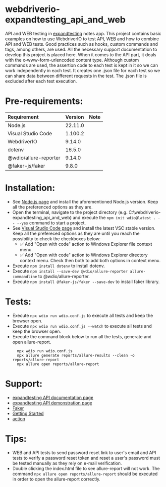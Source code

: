 # webdriverio-expandtesting_api_and_web

API and WEB testing in [expandtesting](https://practice.expandtesting.com/notes/app/) notes app. This project contains basic examples on how to use WebdriverIO to test API, WEB and how to combine API and WEB tests. Good practices such as hooks, custom commands and tags, among others, are used. All the necessary support documentation to develop this project is placed here. When it comes to the API part, it deals with the x-www-form-urlencoded content type. Although custom commands are used, the assertion code to each test is kept in it so we can work independently in each test. It creates one .json file for each test so we can share data between different requests in the test. The .json file is excluded after each test execution.  

# Pre-requirements:

| Requirement                   | Version | Note                                                            |
| :---------------------------- |:--------| :---------------------------------------------------------------|
| Node.js                       | 22.11.0 |                                                                 |
| Visual Studio Code            | 1.100.2 |                                                                 |
| WebdriverIO                   | 9.14.0  |                                                                 |
| dotenv                        | 16.5.0  |                                                                 |
| @wdio/allure-reporter         | 9.14.0  |                                                                 |
| @faker-js/faker               | 9.8.0   |                                                                 |

# Installation:

- See [Node.js page](https://nodejs.org/en) and install the aforementioned Node.js version. Keep all the preferenced options as they are.
- Open the terminal, navigate to the project directory (e.g. C:\webdriverio-expandtesting_api_and_web) and execute the ```npm init wdio@latest . -- --yes``` command to start a project. 
- See [Visual Studio Code page](https://code.visualstudio.com/) and install the latest VSC stable version. Keep all the prefereced options as they are until you reach the possibility to check the checkboxes below: 
  - :white_check_mark: Add "Open with code" action to Windows Explorer file context menu. 
  - :white_check_mark: Add "Open with code" action to Windows Explorer directory context menu.
Check then both to add both options in context menu.
- Execute ```npm install dotenv``` to install dotenv.
- Execute ```npm install --save-dev @wdio/allure-reporter allure-commandline``` to @wdio/allure-reporter.
- Execute ```npm install @faker-js/faker --save-dev``` to install faker library.

# Tests:

- Execute ```npx wdio run wdio.conf.js``` to execute all tests and keep the browser open. 
- Execute ```npx wdio run wdio.conf.js --watch``` to execute all tests and keep the browser open. 
- Execute the command block below to run all the tests, generate and open allure-report.
  ```
    npx wdio run wdio.conf.js
    npx allure generate reports/allure-results --clean -o reports/allure-report
    npx allure open reports/allure-report
  ```

# Support:

- [expandtesting API documentation page](https://practice.expandtesting.com/notes/api/api-docs/)
- [expandtesting API demonstration page](https://www.youtube.com/watch?v=bQYvS6EEBZc)
- [Faker](https://fakerjs.dev/guide/)
- [Getting Started](https://webdriver.io/docs/gettingstarted#run-test)
- [action](https://webdriver.io/docs/api/browser/action/)

# Tips:

- WEB and API tests to send password reset link to user's email and API tests to verify a password reset token and reset a user's password must be tested manually as they rely on e-mail verification.
- Double clicking the index.html file to see allure-report will not work. The command ```npx allure open reports/allure-report``` should be executed in order to open the allure-report correctly. 
